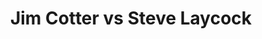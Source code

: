 ---
title: Jim Cotter vs Steve Laycock
player1:
  name: Cotter, Jim
  percent: 77
  wins: 1
  losses: 4
player2:
  name: Laycock, Steve
  percent: 84
  wins: 4
  losses: 1
games:
- player1:
    team: BC
    position: Fourth
    percent: 59
    win: 0
    loss: 1
  player2:
    team: SK
    position: Lead
    percent: 86
    win: 1
    loss: 0
  event: Brier
  year: 2008
  draw: Round Robin(5)
  score: BC 4 - SK 8
- player1:
    team: BC
    position: Fourth
    percent: 80
    win: 0
    loss: 1
  player2:
    team: SK
    position: Third
    percent: 74
    win: 1
    loss: 0
  event: Brier
  year: 2011
  draw: Round Robin(10)
  score: SK 6 - BC 4
- player1:
    team: BC
    position: Fourth
    percent: 92
    win: 1
    loss: 0
  player2:
    team: SK
    position: Fourth
    percent: 75
    win: 0
    loss: 1
  event: Brier
  year: 2014
  draw: Round Robin(16)
  score: BC 6 - SK 3
- player1:
    team: BC
    position: Fourth
    percent: 80
    win: 0
    loss: 1
  player2:
    team: SK
    position: Fourth
    percent: 93
    win: 1
    loss: 0
  event: Brier
  year: 2015
  draw: Round Robin(17)
  score: BC 2 - SK 4
- player1:
    team: BC
    position: Fourth
    percent: 73
    win: 0
    loss: 1
  player2:
    team: SK
    position: Fourth
    percent: 97
    win: 1
    loss: 0
  event: Brier
  year: 2016
  draw: Round Robin(4)
  score: SK 8 - BC 4
- player1:
    team: Morr
    position: Fourth
    percent: 88
    win: 1
    loss: 0
  player2:
    team: Layc
    position: Third
    percent: 85
    win: 0
    loss: 1
  event: Trials (Men)
  year: 2017
  draw: Round Robin(19)
  score: Layc 6 - Morr 7
---